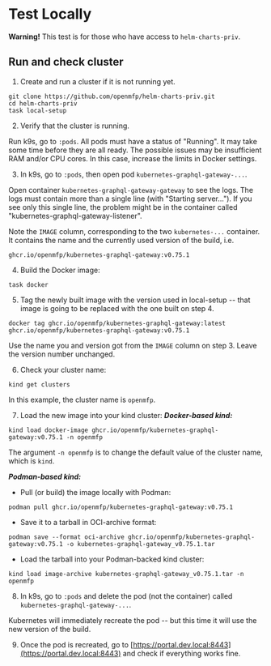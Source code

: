 # Test Locally

**Warning!** This test is for those who have access to `helm-charts-priv`.

## Run and check cluster

1. Create and run a cluster if it is not running yet.

```shell
git clone https://github.com/openmfp/helm-charts-priv.git
cd helm-charts-priv
task local-setup
```

2. Verify that the cluster is running.

Run k9s, go to `:pods`. All pods must have a status of "Running".
It may take some time before they are all ready. The possible issues may be insufficient RAM and/or CPU cores. In this case, increase the limits in Docker settings.

3. In k9s, go to `:pods`, then open pod `kubernetes-graphql-gateway-...`.

Open container `kubernetes-graphql-gateway-gateway` to see the logs.
The logs must contain more than a single line (with "Starting server...").
If you see only this single line, the problem might be in the container called "kubernetes-graphql-gateway-listener".

Note the `IMAGE` column, corresponding to the two `kubernetes-...` container. It contains the name and the currently used version of the build, i.e.
```
ghcr.io/openmfp/kubernetes-graphql-gateway:v0.75.1
```

4. Build the Docker image:
```shell
task docker
```

5. Tag the newly built image with the version used in local-setup -- that image is going to be replaced with the one built on step 4.
```shell
docker tag ghcr.io/openmfp/kubernetes-graphql-gateway:latest ghcr.io/openmfp/kubernetes-graphql-gateway:v0.75.1
```
Use the name you and version got from the `IMAGE` column on step 3. Leave the version number unchanged.

6. Check your cluster name:
```shell
kind get clusters
```
In this example, the cluster name is `openmfp`.

7. Load the new image into your kind cluster:
***Docker-based kind:***
```shell
kind load docker-image ghcr.io/openmfp/kubernetes-graphql-gateway:v0.75.1 -n openmfp
```
The argument `-n openmfp` is to change the default value of the cluster name, which is `kind`.

***Podman-based kind:***
- Pull (or build) the image locally with Podman:
```shell
podman pull ghcr.io/openmfp/kubernetes-graphql-gateway:v0.75.1
```

- Save it to a tarball in OCI-archive format:
```shell
podman save --format oci-archive ghcr.io/openmfp/kubernetes-graphql-gateway:v0.75.1 -o kubernetes-graphql-gateway_v0.75.1.tar
```

- Load the tarball into your Podman-backed kind cluster:
```shell
kind load image-archive kubernetes-graphql-gateway_v0.75.1.tar -n openmfp
```

8. In k9s, go to `:pods` and delete the pod (not the container) called `kubernetes-graphql-gateway-...`.

Kubernetes will immediately recreate the pod -- but this time it will use the new version of the build.

9. Once the pod is recreated, go to [https://portal.dev.local:8443](https://portal.dev.local:8443)
and check if everything works fine.
